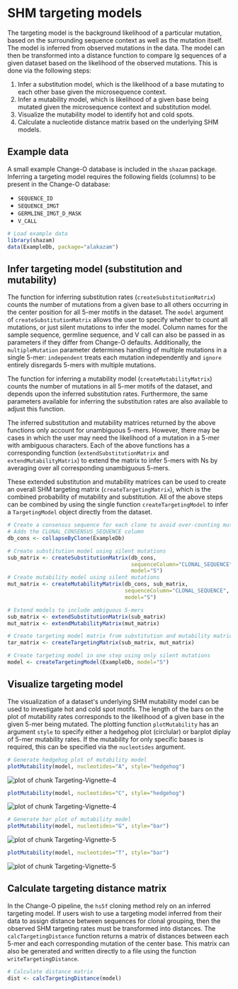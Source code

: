 SHM targeting models
====================


The targeting model is the background likelihood of a particular mutation, based 
on the surrounding sequence context as well as the mutation itself. The model is 
inferred from observed mutations in the data. The model can then be transformed 
into a distance function to compare Ig sequences of a given dataset based on the 
likelihood of the observed mutations. This is done via the following steps:

1. Infer a substitution model, which is the likelihood of a base mutating to 
   each other base given the microsequence context. 
2. Infer a mutability model, which is likelihood of a given base being mutated
   given the microsequence context and substitution model.
3. Visualize the mutability model to identify hot and cold spots.
4. Calculate a nucleotide distance matrix based on the underlying SHM models.

## Example data

A small example Change-O database is included in the `shazam` package. 
Inferring a targeting model requires the following fields (columns) to 
be present in the Change-O database: 

* `SEQUENCE_ID`
* `SEQUENCE_IMGT`
* `GERMLINE_IMGT_D_MASK`
* `V_CALL`


```r
# Load example data
library(shazam)
data(ExampleDb, package="alakazam")
```

## Infer targeting model (substitution and mutability)

The function for inferring substitution rates (`createSubstitutionMatrix`) 
counts the number of mutations from a given base to all others occurring in the 
center position for all 5-mer motifs in the dataset. The `model` argument of 
`createSubstitutionMatrix` allows the user to specify whether to count all 
mutations, or just silent mutations to infer the model. Column names for the 
sample sequence, germline sequence, and V call can also be passed in as 
parameters if they differ from Change-O defaults. Additionally, the 
`multipleMutation` parameter determines handling of multiple mutations in a 
single 5-mer: `independent` treats each mutation independently and `ignore` 
entirely disregards 5-mers with multiple mutations.

The function for inferring a mutability model (`createMutabilityMatrix`) counts 
the number of mutations in all 5-mer motifs of the dataset, and depends upon the
inferred substitution rates. Furthermore, the same parameters available for 
inferring the substitution rates are also available to adjust this function.

The inferred substitution and mutability matrices returned by the above functions
only account for unambiguous 5-mers. However, there may be cases in which the 
user may need the likelihood of a mutation in a 5-mer with ambiguous characters. 
Each of the above functions has a corresponding function (`extendSubstitutionMatrix` 
and `extendMutabilityMatrix`) to extend the matrix to infer 5-mers with Ns by 
averaging over all corresponding unambiguous 5-mers.

These extended substitution and mutability matrices can be used to create an 
overall SHM targeting matrix (`createTargetingMatrix`), which is the combined 
probability of mutability and substitution. All of the above steps can be combined 
by using the single function `createTargetingModel` to infer a `TargetingModel` 
object directly from the dataset.


```r
# Create a consensus sequence for each clone to avoid over-counting mutations
# Adds the CLONAL_CONSENSUS_SEQUENCE column
db_cons <- collapseByClone(ExampleDb)

# Create substitution model using silent mutations
sub_matrix <- createSubstitutionMatrix(db_cons, 
                                       sequenceColumn="CLONAL_SEQUENCE", 
                                       model="S")
# Create mutability model using silent mutations
mut_matrix <- createMutabilityMatrix(db_cons, sub_matrix, 
                                     sequenceColumn="CLONAL_SEQUENCE", 
                                     model="S")

# Extend models to include ambiguous 5-mers
sub_matrix <- extendSubstitutionMatrix(sub_matrix)
mut_matrix <- extendMutabilityMatrix(mut_matrix)

# Create targeting model matrix from substitution and mutability matrices
tar_matrix <- createTargetingMatrix(sub_matrix, mut_matrix)
```


```r
# Create targeting model in one step using only silent mutations
model <- createTargetingModel(ExampleDb, model="S")
```

## Visualize targeting model

The visualization of a dataset's underlying SHM mutability model can be used to 
investigate hot and cold spot motifs. The length of the bars on the plot of 
mutability rates corresponds to the likelihood of a given base in the given 
5-mer being mutated. The plotting function `plotMutability` has an argument 
`style` to specify either a hedgehog plot (circlular) or barplot diplay of
5-mer mutability rates. If the mutability for only specific bases is required, 
this can be specified via the `nucleotides` argument.


```r
# Generate hedgehog plot of mutability model
plotMutability(model, nucleotides="A", style="hedgehog")
```

![plot of chunk Targeting-Vignette-4](figure/Targeting-Vignette-4-1.png)

```r
plotMutability(model, nucleotides="C", style="hedgehog")
```

![plot of chunk Targeting-Vignette-4](figure/Targeting-Vignette-4-2.png)


```r
# Generate bar plot of mutability model
plotMutability(model, nucleotides="G", style="bar")
```

![plot of chunk Targeting-Vignette-5](figure/Targeting-Vignette-5-1.png)

```r
plotMutability(model, nucleotides="T", style="bar")
```

![plot of chunk Targeting-Vignette-5](figure/Targeting-Vignette-5-2.png)

## Calculate targeting distance matrix

In the Change-O pipeline, the `hs5f` cloning method rely on an inferred 
targeting model. If users wish to use a targeting model inferred from their 
data to assign distance between sequences for clonal grouping, then the observed 
SHM targeting rates must be transformed into distances. The 
`calcTargetingDistance` function returns a matrix of distances between each 5-mer 
and each corresponding mutation of the center base. This matrix can also be 
generated and written directly to a file using the function 
`writeTargetingDistance`.


```r
# Calculate distance matrix
dist <- calcTargetingDistance(model)
```
